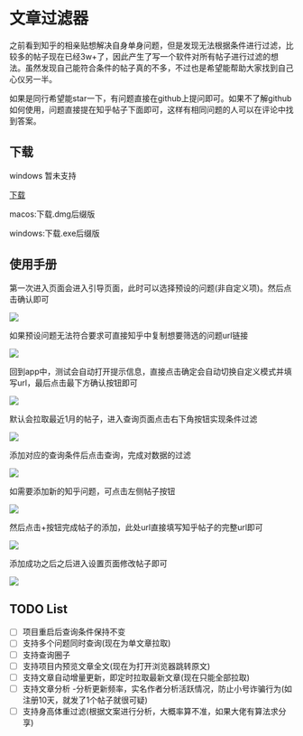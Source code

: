 # 文章过滤器

之前看到知乎的相亲贴想解决自身单身问题，但是发现无法根据条件进行过滤，比较多的帖子现在已经3w+了，因此产生了写一个软件对所有帖子进行过滤的想法。虽然发现自己能符合条件的帖子真的不多，不过也是希望能帮助大家找到自己心仪另一半。

如果是同行希望能star一下，有问题直接在github上提问即可。如果不了解github如何使用，问题直接提在知乎帖子下面即可，这样有相同问题的人可以在评论中找到答案。

##  下载

windows 暂未支持

[下载](https://github.com/akrio714/zhihu-love/releases)

macos:下载.dmg后缀版

windows:下载.exe后缀版


##  使用手册

第一次进入页面会进入引导页面，此时可以选择预设的问题(非自定义项)。然后点击确认即可

![](resources/guide_1.jpg)

如果预设问题无法符合要求可直接知乎中复制想要筛选的问题url链接

![](resources/guide_2.jpg)

回到app中，测试会自动打开提示信息，直接点击确定会自动切换自定义模式并填写url，最后点击最下方确认按钮即可

![](resources/guide_3.jpg)

默认会拉取最近1月的帖子，进入查询页面点击右下角按钮实现条件过滤

![](resources/search_1.jpg)

添加对应的查询条件后点击查询，完成对数据的过滤

![](resources/search_2.jpg)

如需要添加新的知乎问题，可点击左侧帖子按钮

![](resources/post_1.jpg)

然后点击+按钮完成帖子的添加，此处url直接填写知乎帖子的完整url即可

![](resources/post_2.jpg)

添加成功之后之后进入设置页面修改帖子即可

![](resources/setting_1.jpg)

##  TODO List

- [ ] 项目重启后查询条件保持不变
- [ ] 支持多个问题同时查询(现在为单文章拉取)
- [ ] 支持查询圈子
- [ ] 支持项目内预览文章全文(现在为打开浏览器跳转原文)
- [ ] 支持文章自动增量更新，即定时拉取最新文章(现在只能全部拉取)
- [ ] 支持文章分析 -分析更新频率，实名作者分析活跃情况，防止小号诈骗行为(如注册10天，就发了1个帖子就很可疑)
- [ ] 支持身高体重过滤(根据文案进行分析，大概率算不准，如果大佬有算法求分享)
